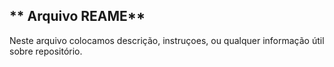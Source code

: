 ## ** Arquivo REAME**
Neste arquivo colocamos descrição, instruçoes,
 ou qualquer informação útil sobre
 repositório.